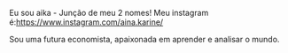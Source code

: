 Eu sou aika - Junção de meu 2 nomes!
Meu instagram é:https://www.instagram.com/aina.karine/

Sou uma futura economista, apaixonada em aprender e analisar o mundo.